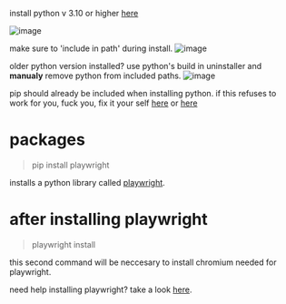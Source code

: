 install python v 3.10 or higher [here](https://www.python.org/downloads/)

![image](https://user-images.githubusercontent.com/72999487/237042754-40a92622-e75f-44c3-8339-7b4fd7f1e359.png)


make sure to 'include in path' during install.
![image](https://user-images.githubusercontent.com/72999487/237043041-167f1074-a44e-42e1-943c-77b310bb2441.png)

older python version installed? use python's build in uninstaller and **manualy** remove python from included paths.
![image](https://user-images.githubusercontent.com/72999487/237042123-45304b00-ddbe-460f-aec7-2e966344fc6d.png)


pip should already be included when installing python.
if this refuses to work for you, fuck you, fix it your self [here](https://pypi.org/project/pip/) or [here](https://builtin.com/software-engineering-perspectives/pip-command-not-found)
# packages
> pip install playwright

installs a python library called [playwright](https://playwright.dev/python/).
# after installing playwright
> playwright install

this second command will be neccesary to install chromium needed for playwright.

need help installing playwright?
take a look [here](https://playwright.dev/python/docs/intro).
